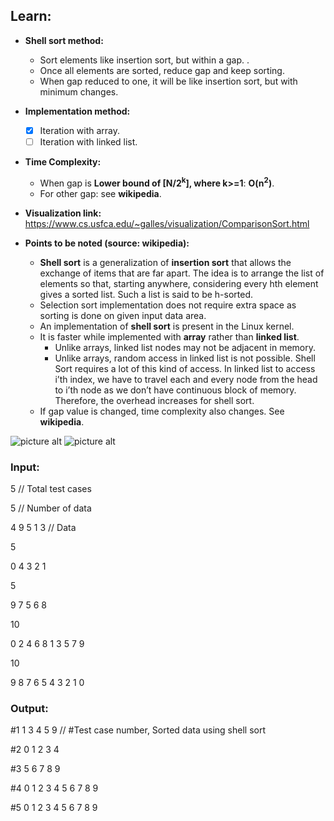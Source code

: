 ## Learn:
- **Shell sort method:**
  - Sort elements like insertion sort, but within a gap.	.
  - Once all elements are sorted, reduce gap and keep sorting.
  - When gap reduced to one, it will be like insertion sort, but with minimum changes.

- **Implementation method:**
    - [x] Iteration with array.
    - [ ] Iteration with linked list.

- **Time Complexity:**
    - When gap is **Lower bound of [N/2<sup>k</sup>], where k>=1**: **O(n<sup>2</sup>)**.
    - For other gap: see **wikipedia**.

- **Visualization link:** https://www.cs.usfca.edu/~galles/visualization/ComparisonSort.html

- **Points to be noted (source: wikipedia):**
  - **Shell sort** is a generalization of **insertion sort** that allows the exchange of items that are far apart. The idea is to arrange the list of elements so that, starting anywhere, considering every hth element gives a sorted list. Such a list is said to be h-sorted.
  - Selection sort implementation does not require extra space as sorting is done on given input data area.
  - An implementation of **shell sort** is present in the Linux kernel.
  - It is faster while implemented with **array** rather than **linked list**.
    - Unlike arrays, linked list nodes may not be adjacent in memory.
    - Unlike arrays, random access in linked list is not possible. Shell Sort requires a lot of this kind of access. In linked list to access i’th index, we have to travel each and every node from the head to i’th node as we don’t have continuous block of memory. Therefore, the overhead increases for shell sort.
  - If gap value is changed, time complexity also changes. See **wikipedia**.

![picture alt](https://github.com/ami-arkhan/study-materials/blob/master/codes/sorting/shell-sort/shell_sort.jpg "Shell Sort")
![picture alt](https://github.com/ami-arkhan/study-materials/blob/master/codes/sorting/shell-sort/shell_sort.gif "Shell Sort Animation")



### Input:
5   // Total test cases

5   // Number of data

4 9 5 1 3   // Data

5

0 4 3 2 1

5

9 7 5 6 8

10

0 2 4 6 8 1 3 5 7 9

10

9 8 7 6 5 4 3 2 1 0



### Output:
#1 1 3 4 5 9    // #Test case number, Sorted data using shell sort

#2 0 1 2 3 4

#3 5 6 7 8 9

#4 0 1 2 3 4 5 6 7 8 9

#5 0 1 2 3 4 5 6 7 8 9
